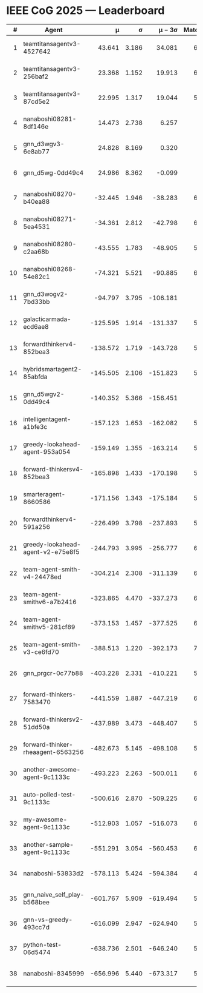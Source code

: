 # IEEE CoG 2025 — Leaderboard

| # | Agent | μ | σ | μ − 3σ | Matches | Updated |
|---:|---|---:|---:|---:|---:|---|
| 1 | teamtitansagentv3-4527642 | 43.641 | 3.186 | 34.081 | 6616 | 2025-08-30 07:24 |
| 2 | teamtitansagentv3-256baf2 | 23.368 | 1.152 | 19.913 | 6396 | 2025-08-30 07:24 |
| 3 | teamtitansagentv3-87cd5e2 | 22.995 | 1.317 | 19.044 | 5940 | 2025-08-30 07:24 |
| 4 | nanaboshi08281-8df146e | 14.473 | 2.738 | 6.257 | 276 | 2025-08-30 07:24 |
| 5 | gnn_d3wgv3-6e8ab77 | 24.828 | 8.169 | 0.320 | 138 | 2025-08-30 07:24 |
| 6 | gnn_d5wg-0dd49c4 | 24.986 | 8.362 | -0.099 | 120 | 2025-08-30 07:24 |
| 7 | nanaboshi08270-b40ea88 | -32.445 | 1.946 | -38.283 | 6400 | 2025-08-30 07:24 |
| 8 | nanaboshi08271-5ea4531 | -34.361 | 2.812 | -42.798 | 6458 | 2025-08-30 07:24 |
| 9 | nanaboshi08280-c2aa68b | -43.555 | 1.783 | -48.905 | 5778 | 2025-08-30 07:24 |
| 10 | nanaboshi08268-54e82c1 | -74.321 | 5.521 | -90.885 | 6020 | 2025-08-30 07:24 |
| 11 | gnn_d3wogv2-7bd33bb | -94.797 | 3.795 | -106.181 | 274 | 2025-08-30 07:24 |
| 12 | galacticarmada-ecd6ae8 | -125.595 | 1.914 | -131.337 | 5880 | 2025-08-30 07:24 |
| 13 | forwardthinkerv4-852bea3 | -138.572 | 1.719 | -143.728 | 5166 | 2025-08-30 07:24 |
| 14 | hybridsmartagent2-85abfda | -145.505 | 2.106 | -151.823 | 5504 | 2025-08-30 07:24 |
| 15 | gnn_d5wgv2-0dd49c4 | -140.352 | 5.366 | -156.451 | 226 | 2025-08-30 07:24 |
| 16 | intelligentagent-a1bfe3c | -157.123 | 1.653 | -162.082 | 5503 | 2025-08-30 07:24 |
| 17 | greedy-lookahead-agent-953a054 | -159.149 | 1.355 | -163.214 | 5828 | 2025-08-30 07:24 |
| 18 | forward-thinkersv4-852bea3 | -165.898 | 1.433 | -170.198 | 5059 | 2025-08-30 07:24 |
| 19 | smarteragent-8660586 | -171.156 | 1.343 | -175.184 | 5076 | 2025-08-30 07:24 |
| 20 | forwardthinkerv4-591a256 | -226.499 | 3.798 | -237.893 | 5236 | 2025-08-30 07:24 |
| 21 | greedy-lookahead-agent-v2-e75e8f5 | -244.793 | 3.995 | -256.777 | 6260 | 2025-08-30 07:24 |
| 22 | team-agent-smith-v4-24478ed | -304.214 | 2.308 | -311.139 | 6118 | 2025-08-30 07:24 |
| 23 | team-agent-smithv6-a7b2416 | -323.865 | 4.470 | -337.273 | 6540 | 2025-08-30 07:24 |
| 24 | team-agent-smithv5-281cf89 | -373.153 | 1.457 | -377.525 | 6800 | 2025-08-30 07:24 |
| 25 | team-agent-smith-v3-ce6fd70 | -388.513 | 1.220 | -392.173 | 7158 | 2025-08-30 07:24 |
| 26 | gnn_prgcr-0c77b88 | -403.228 | 2.331 | -410.221 | 5890 | 2025-08-30 07:24 |
| 27 | forward-thinkers-7583470 | -441.559 | 1.887 | -447.219 | 6460 | 2025-08-30 07:24 |
| 28 | forward-thinkersv2-51dd50a | -437.989 | 3.473 | -448.407 | 5868 | 2025-08-30 07:24 |
| 29 | forward-thinker-rheaagent-6563256 | -482.673 | 5.145 | -498.108 | 5428 | 2025-08-30 07:24 |
| 30 | another-awesome-agent-9c1133c | -493.223 | 2.263 | -500.011 | 6100 | 2025-08-30 07:24 |
| 31 | auto-polled-test-9c1133c | -500.616 | 2.870 | -509.225 | 6300 | 2025-08-30 07:24 |
| 32 | my-awesome-agent-9c1133c | -512.903 | 1.057 | -516.073 | 6340 | 2025-08-30 07:24 |
| 33 | another-sample-agent-9c1133c | -551.291 | 3.054 | -560.453 | 6580 | 2025-08-30 07:24 |
| 34 | nanaboshi-53833d2 | -578.113 | 5.424 | -594.384 | 4720 | 2025-08-30 07:24 |
| 35 | gnn_naive_self_play-b568bee | -601.767 | 5.909 | -619.494 | 5260 | 2025-08-30 07:24 |
| 36 | gnn-vs-greedy-493cc7d | -616.099 | 2.947 | -624.940 | 5040 | 2025-08-30 07:24 |
| 37 | python-test-06d5474 | -638.736 | 2.501 | -646.240 | 5280 | 2025-08-30 07:24 |
| 38 | nanaboshi-8345999 | -656.996 | 5.440 | -673.317 | 5430 | 2025-08-30 07:24 |
